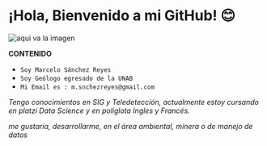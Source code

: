 
# ¡Hola, Bienvenido a mi GitHub! 😊 



![aqui va la imagen](https://e7.pngegg.com/pngimages/683/780/png-clipart-emotional-intelligence-knowledge-artificial-intelligence-concept-technology-blue-electronics.png)


**CONTENIDO**

- `Soy Marcelo Sánchez Reyes`
- `Soy Geólogo egresado de la UNAB`
- `Mi Email es : m.snchezreyes@gmail.com`


*Tengo conocimientos en SIG y Teledetección, actualmente estoy cursando en platzi Data Science y en poliglota Ingles y Francés.* 

*me gustaria, desarrollarme, en el área ambiental, minera o de manejo de datos*
